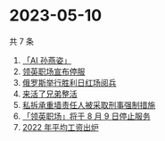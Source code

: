 # 2023-05-10

共 7 条

<!-- BEGIN ZHIHUSEARCH -->
<!-- 最后更新时间 Wed May 10 2023 06:11:07 GMT+0800 (China Standard Time) -->
1. [「AI 孙燕姿」](https://www.zhihu.com/search?q=「AI%20孙燕姿」)
1. [领英职场宣布停服](https://www.zhihu.com/search?q=领英职场宣布停服)
1. [俄罗斯举行胜利日红场阅兵](https://www.zhihu.com/search?q=俄罗斯举行胜利日红场阅兵)
1. [来活了兄弟整活](https://www.zhihu.com/search?q=来活了兄弟整活)
1. [私拆承重墙责任人被采取刑事强制措施](https://www.zhihu.com/search?q=私拆承重墙责任人被采取刑事强制措施)
1. [「领英职场」将于 8 月 9 日停止服务](https://www.zhihu.com/search?q=「领英职场」将于%208%20月%209%20日停止服务)
1. [2022 年平均工资出炉](https://www.zhihu.com/search?q=2022%20年平均工资出炉)
<!-- END ZHIHUSEARCH -->
